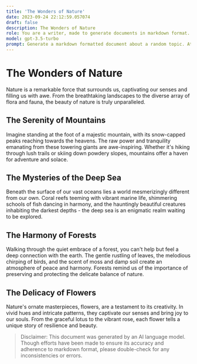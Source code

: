 ```yaml
---
title: 'The Wonders of Nature'
date: 2023-09-24 22:12:59.057074
draft: false
description: The Wonders of Nature
role: You are a writer, made to generate documents in markdown format. It is very important that all of the documents you generate are in valid markdown format.
model: gpt-3.5-turbo
prompt: Generate a markdown formatted document about a random topic. At the bottom, include a disclaimer explaining that the document was generated by you. The first line of the document should be the title. Make sure that the entire document is in proper markdown format, using a mix of various tags to make the document visually appealing.
---
```


# The Wonders of Nature

Nature is a remarkable force that surrounds us, captivating our senses and filling us with awe. From the breathtaking landscapes to the diverse array of flora and fauna, the beauty of nature is truly unparalleled.

## The Serenity of Mountains

Imagine standing at the foot of a majestic mountain, with its snow-capped peaks reaching towards the heavens. The raw power and tranquility emanating from these towering giants are awe-inspiring. Whether it's hiking through lush trails or skiing down powdery slopes, mountains offer a haven for adventure and solace.

## The Mysteries of the Deep Sea

Beneath the surface of our vast oceans lies a world mesmerizingly different from our own. Coral reefs teeming with vibrant marine life, shimmering schools of fish dancing in harmony, and the hauntingly beautiful creatures inhabiting the darkest depths - the deep sea is an enigmatic realm waiting to be explored.

## The Harmony of Forests

Walking through the quiet embrace of a forest, you can't help but feel a deep connection with the earth. The gentle rustling of leaves, the melodious chirping of birds, and the scent of moss and damp soil create an atmosphere of peace and harmony. Forests remind us of the importance of preserving and protecting the delicate balance of nature.

## The Delicacy of Flowers

Nature's ornate masterpieces, flowers, are a testament to its creativity. In vivid hues and intricate patterns, they captivate our senses and bring joy to our souls. From the graceful lotus to the vibrant rose, each flower tells a unique story of resilience and beauty.

> Disclaimer: This document was generated by an AI language model. Though efforts have been made to ensure its accuracy and adherence to markdown format, please double-check for any inconsistencies or errors.